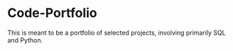 # Code-Portfolio
This is meant to be a portfolio of selected projects, involving primarily SQL and Python. 
